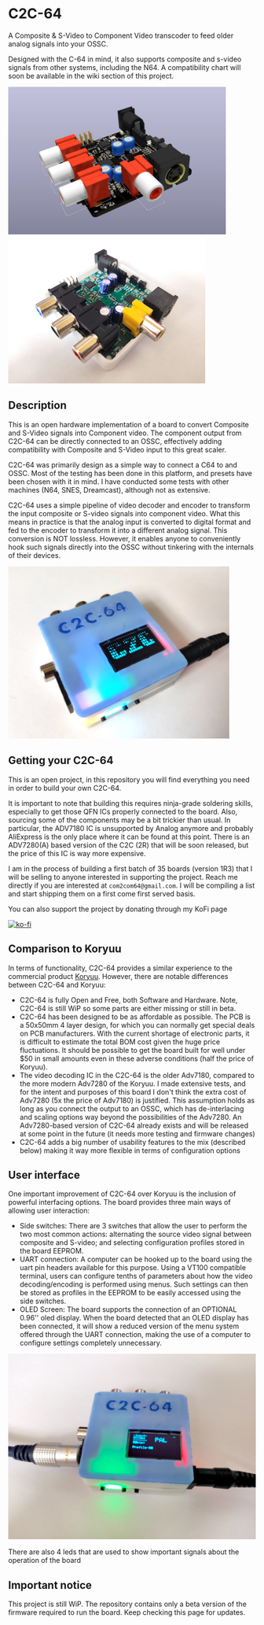 # C2C-64
A Composite & S-Video to Component Video transcoder to feed older analog signals into your OSSC.

Designed with the C-64 in mind, it also supports composite and s-video signals from other systems, including the N64. A compatibility chart will soon be available in the wiki section of this project.

<p float="left">
    <img alt="C2C-64 Board Image" src="images/board.jpg" height="300">
    <img alt="C2C-64 Case Image" src="images/c2c-64-1r3.jpg" height="300">
</p> 

## Description

This is an open hardware implementation of a board to convert Composite and S-Video signals into Component video. The component output from C2C-64 can be directly connected to an OSSC, effectively adding compatibility with Composite and S-Video input to this great scaler.

C2C-64 was primarily design as a simple way to connect a C64 to and OSSC. Most of the testing has been done in this platform, and presets have been chosen with it in mind. I have conducted some tests with other machines (N64, SNES, Dreamcast), although not as extensive.

C2C-64 uses a simple pipeline of video decoder and encoder to transform the input composite or S-video signals into component video. What this means in practice is that the analog input is converted to digital format and fed to the encoder to transform it into a different analog signal. This conversion is NOT lossless. However, it enables anyone to conveniently hook such signals directly into the OSSC without tinkering with the internals of their devices. 

<img alt="C2C-64 Case Image" src="images/c2c-64-case.jpg" width="450">

## Getting your C2C-64

This is an open project, in this repository you will find everything you need in order to build your own C2C-64.

It is important to note that building this requires ninja-grade soldering skills, especially to get those QFN ICs properly connected to the board. Also, sourcing some of the components may be a bit trickier than usual. In particular, the ADV7180 IC is unsupported by Analog anymore and probably AliExpress is the only place where it can be found at this point. There is an ADV7280(A) based version of the C2C (2R) that will be soon released, but the price of this IC is way more expensive.

I am in the process of building a first batch of 35 boards (version 1R3) that I will be selling to anyone interested in supporting the project. Reach me directly if you are interested at `com2com64@gmail.com`. I will be compiling a list and start shipping them on a first come first served basis.

You can also support the project by donating through my KoFi page 

[![ko-fi](https://ko-fi.com/img/githubbutton_sm.svg)](https://ko-fi.com/F2F76LISE)

## Comparison to Koryuu

In terms of functionality, C2C-64 provides a similar experience to the commercial product [Koryuu](https://videogameperfection.com/products/koryuu-transcoder/). However, there are notable differences between C2C-64 and Koryuu:
- C2C-64 is fully Open and Free, both Software and Hardware. Note, C2C-64 is still WiP so some parts are either missing or still in beta.
- C2C-64 has been designed to be as affordable as possible. The PCB is a 50x50mm 4 layer design, for which you can normally get special deals on PCB manufacturers. With the current shortage of electronic parts, it is difficult to estimate the total BOM cost given the huge price fluctuations. It should be possible to get the board built for well under $50 in small amounts even in these adverse conditions (half the price of Koryuu).
- The video decoding IC in the C2C-64 is the older Adv7180, compared to the more modern Adv7280 of the Koryuu. I made extensive tests, and for the intent and purposes of this board I don't think the extra cost of Adv7280 (5x the price of Adv7180) is justified. This assumption holds as long as you connect the output to an OSSC, which has de-interlacing and scaling options way beyond the possibilities of the Adv7280. An Adv7280-based version of C2C-64  already exists and will be released at some point in the future (it needs more testing and firmware changes)
- C2C-64 adds a big number of usability features to the mix (described below) making it way more flexible in terms of configuration options

## User interface

One important improvement of C2C-64 over Koryuu is the inclusion of powerful interfacing options. The board provides three main ways of allowing user interaction:
- Side switches: There are 3 switches that allow the user to perform the two most common actions: alternating the source video signal between composite and S-video; and selecting configuration profiles stored in the board EEPROM.
- UART connection: A computer can be hooked up to the board using the uart pin headers available for this purpose. Using a VT100 compatible terminal, users can configure tenths of parameters about how the video decoding/encoding is performed using menus. Such settings can then be stored as profiles in the EEPROM to be easily accessed using the side switches.
- OLED Screen: The board supports the connection of an OPTIONAL 0.96'' oled display. When the board detected that an OLED display has been connected, it will show a reduced version of the menu system offered through the UART connection, making the use of a computer to configure settings completely unnecessary.

<img alt="C2C-64 Case Image" src="images/c2c-64-oled.jpg" width="600">

There are also 4 leds that are used to show important signals about the operation of the board

## Important notice

This project is still WiP. The repository contains only a beta version of the firmware required to run the board. Keep checking this page for updates.
